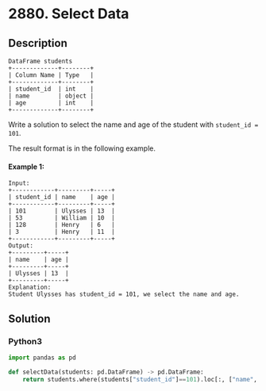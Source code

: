 # 2880. Select Data


## Description
```
DataFrame students
+-------------+--------+
| Column Name | Type   |
+-------------+--------+
| student_id  | int    |
| name        | object |
| age         | int    |
+-------------+--------+
```

Write a solution to select the name and age of the student with `student_id = 101`.

The result format is in the following example.

#### Example 1:
```
Input:
+------------+---------+-----+
| student_id | name    | age |
+------------+---------+-----+
| 101        | Ulysses | 13  |
| 53         | William | 10  |
| 128        | Henry   | 6   |
| 3          | Henry   | 11  |
+------------+---------+-----+
Output:
+---------+-----+
| name    | age | 
+---------+-----+
| Ulysses | 13  |
+---------+-----+
Explanation:
Student Ulysses has student_id = 101, we select the name and age.
```

## Solution

### Python3
```python
import pandas as pd

def selectData(students: pd.DataFrame) -> pd.DataFrame:
    return students.where(students["student_id"]==101).loc[:, ["name", "age"]].dropna()
```
